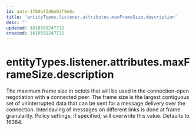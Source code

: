 ```yaml
---
id: auto-178daf5d6e02f9e8c
title: 'entityTypes.listener.attributes.maxFrameSize.description'
desc: ''
updated: 1618581247712
created: 1618581247712
---
```

# entityTypes.listener.attributes.maxFrameSize.description

The maximum frame size in octets that will be used in the connection-open negotiation with a connected peer.  The frame size is the largest contiguous set of uninterrupted data that can be sent for a message delivery over the connection. Interleaving of messages on different links is done at frame granularity. Policy settings, if specified, will overwrite this value. Defaults to 16384.